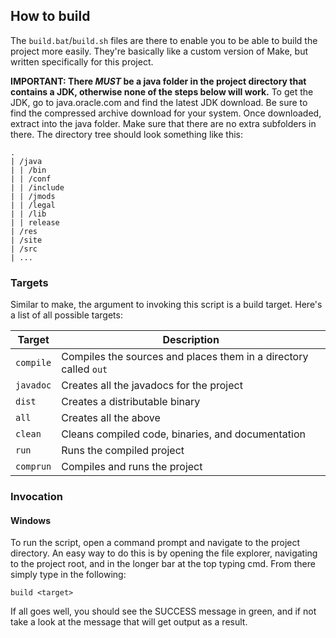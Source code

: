 ## How to build

The `build.bat`/`build.sh` files are there to enable you to be able to build the project more easily. They're basically like a custom version of Make, but written specifically for this project.

**IMPORTANT: There *MUST* be a java folder in the project directory that contains a JDK, otherwise none of the steps below will work.** To get the JDK, go to java.oracle.com and find the latest JDK download. Be sure to find the compressed archive download for your system. Once downloaded, extract into the java folder. Make sure that there are no extra subfolders in there. The directory tree should look something like this:

```
.
| /java
| | /bin
| | /conf
| | /include
| | /jmods
| | /legal
| | /lib
| | release
| /res
| /site
| /src
| ...
```

### Targets

Similar to make, the argument to invoking this script is a build target. Here's a list of all possible targets:

|Target|Description|
|---|---|
|`compile`|Compiles the sources and places them in a directory called `out`|
|`javadoc`|Creates all the javadocs for the project|
|`dist`|Creates a distributable binary|
|`all`|Creates all the above|
|`clean`|Cleans compiled code, binaries, and documentation|
|`run`|Runs the compiled project|
|`comprun`|Compiles and runs the project|

### Invocation

#### Windows

To run the script, open a command prompt and navigate to the project directory. An easy way to do this is by opening the file explorer, navigating to the project root, and in the longer bar at the top typing cmd. From there simply type in the following:

```
build <target>
```

If all goes well, you should see the SUCCESS message in green, and if not take a look at the message that will get output as a result.